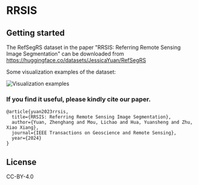 # RRSIS


## Getting started

The RefSegRS dataset in the paper "RRSIS: Referring Remote Sensing Image Segmentation" can be downloaded from https://huggingface.co/datasets/JessicaYuan/RefSegRS


Some visualization examples of the dataset:

![Visualization examples](assets/rrsis.png 'Visualization examples of the RefSegRS dataset')


### If you find it useful, please kindly cite our paper.


```
@article{yuan2023rrsis,
  title={RRSIS: Referring Remote Sensing Image Segmentation},
  author={Yuan, Zhenghang and Mou, Lichao and Hua, Yuansheng and Zhu, Xiao Xiang},
  journal={IEEE Transactions on Geoscience and Remote Sensing},
  year={2024}
}
```



## License
CC-BY-4.0

